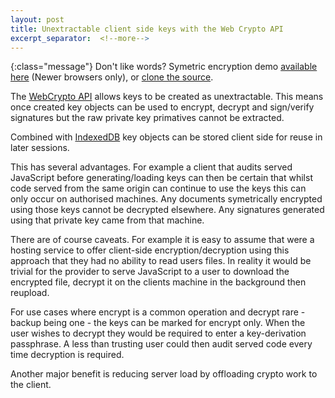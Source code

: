 ```yaml
---
layout: post
title: Unextractable client side keys with the Web Crypto API
excerpt_separator:  <!--more-->
---
```


{:class="message"}
  Don't like words? Symetric encryption demo [available here](https://hectorgrebbell.github.io/WebCryptoExample/) (Newer browsers only), or [clone the source](https://github.com/hectorgrebbell/WebCryptoExample).

The [WebCrypto API](https://www.w3.org/TR/WebCryptoAPI/) allows keys to be created as unextractable. This means once created key objects can be used to encrypt, decrypt and sign/verify signatures but the raw private key primatives cannot be extracted.

Combined with [IndexedDB](https://www.w3.org/TR/IndexedDB-2/) key objects can be stored client side for reuse in later sessions.

This has several advantages. For example a client that audits served JavaScript before generating/loading keys can then be certain that whilst code served from the same origin can continue to use the keys this can only occur on authorised machines. Any documents symetrically encrypted using those keys cannot be decrypted elsewhere. Any signatures generated using that private key came from that machine.

There are of course caveats. For example it is easy to assume that were a hosting service to offer client-side encryption/decryption using this approach that they had no ability to read users files. In reality it would be trivial for the provider to serve JavaScript to a user to download the encrypted file, decrypt it on the clients machine in the background then reupload.

For use cases where encrypt is a common operation and decrypt rare - backup being one - the keys can be marked for encrypt only. When the user wishes to decrypt they would be required to enter a key-derivation passphrase. A less than trusting user could then audit served code every time decryption is required.

Another major benefit is reducing server load by offloading crypto work to the client.
